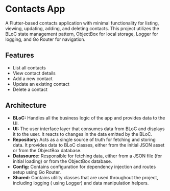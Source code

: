 # Contacts App

A Flutter-based contacts application with minimal functionality for listing, viewing, updating,
adding, and deleting contacts.
This project utilizes the BLoC state management pattern, ObjectBox for local storage, Logger for
logging, and Go Router for navigation.

## Features

- List all contacts
- View contact details
- Add a new contact
- Update an existing contact
- Delete a contact

## Architecture

- **BLoC:** Handles all the business logic of the app and provides data to the UI.
- **UI:** The user interface layer that consumes data from BLoC and displays it to the user. It
  reacts to changes in the data emitted by the BLoC.
- **Repository:** Acts as a single source of truth for fetching and storing data. It provides data
  to BLoC classes, either from the initial JSON asset or from the ObjectBox database.
- **Datasource:** Responsible for fetching data, either from a JSON file (for initial loading) or
  from the ObjectBox database.
- **Config:** Contains configuration for dependency injection and routes setup using Go Router.
- **Shared:** Contains utility classes that are used throughout the project, including logging (
  using Logger) and data manipulation helpers.
